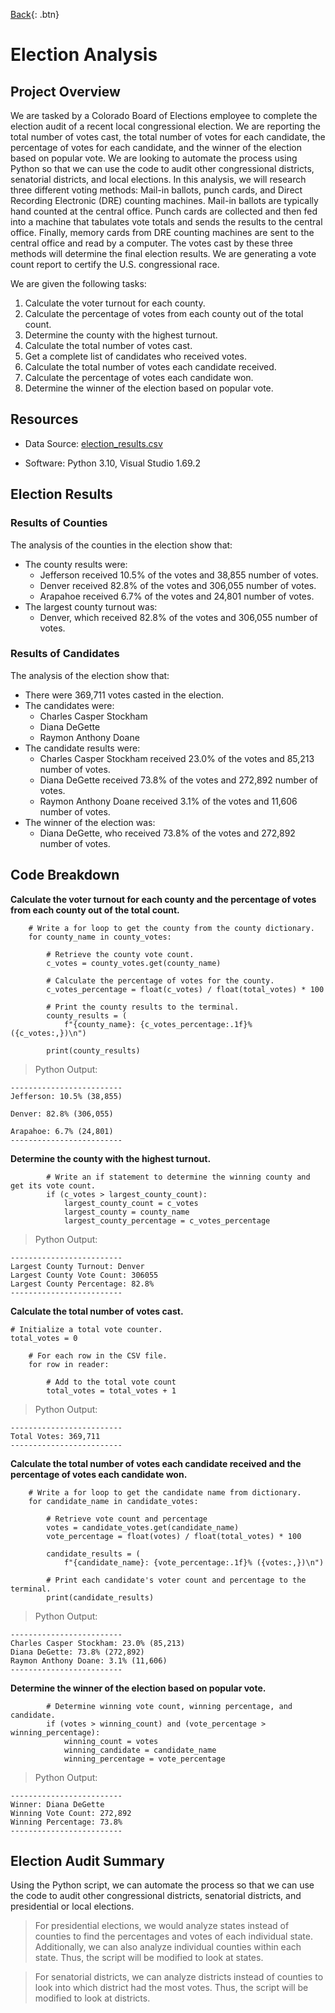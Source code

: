 [Back](https://dosanity.github.io/){: .btn}

# Election Analysis

## Project Overview
We are tasked by a Colorado Board of Elections employee to complete the election audit of a recent local congressional election. We are reporting the total number of votes cast, the total number of votes for each candidate, the percentage of votes for each candidate, and the winner of the election based on popular vote. We are looking to automate the process using Python so that we can use the code to audit other congressional districts, senatorial districts, and local elections. In this analysis, we will research three different voting methods: Mail-in ballots, punch cards, and Direct Recording Electronic (DRE) counting machines. Mail-in ballots are typically hand counted at the central office. Punch cards are collected and then fed into a machine that tabulates vote totals and sends the results to the central office. Finally, memory cards from DRE counting machines are sent to the central office and read by a computer. The votes cast by these three methods will determine the final election results. We are generating a vote count report to certify the U.S. congressional race.

We are given the following tasks:
1. Calculate the voter turnout for each county.
2. Calculate the percentage of votes from each county out of the total count.
3. Determine the county with the highest turnout.
4. Calculate the total number of votes cast.
5. Get a complete list of candidates who received votes.
6. Calculate the total number of votes each candidate received.
7. Calculate the percentage of votes each candidate won.
8. Determine the winner of the election based on popular vote.

## Resources

+ Data Source: [election_results.csv](https://github.com/dosanity/election-analysis/files/9227718/election_results.csv)

+ Software: Python 3.10, Visual Studio 1.69.2

## Election Results

### Results of Counties

The analysis of the counties in the election show that:

+ The county results were:
  + Jefferson received 10.5% of the votes and 38,855 number of votes.
  + Denver received 82.8% of the votes and 306,055 number of votes.
  + Arapahoe received 6.7% of the votes and 24,801 number of votes.
+ The largest county turnout was:
  + Denver, which received 82.8% of the votes and 306,055 number of votes.  
  
### Results of Candidates

The analysis of the election show that:

+ There were 369,711 votes casted in the election. 
+ The candidates were: 
  + Charles Casper Stockham
  + Diana DeGette
  + Raymon Anthony Doane
+ The candidate results were:
  + Charles Casper Stockham received 23.0% of the votes and 85,213 number of votes.
  + Diana DeGette received 73.8% of the votes and 272,892 number of votes.
  + Raymon Anthony Doane received 3.1% of the votes and 11,606 number of votes.  
+ The winner of the election was:
  + Diana DeGette, who received 73.8% of the votes and 272,892 number of votes.  
  

## Code Breakdown
**Calculate the voter turnout for each county and the percentage of votes from each county out of the total count.**
```
    # Write a for loop to get the county from the county dictionary.
    for county_name in county_votes:

        # Retrieve the county vote count.
        c_votes = county_votes.get(county_name)

        # Calculate the percentage of votes for the county.
        c_votes_percentage = float(c_votes) / float(total_votes) * 100

        # Print the county results to the terminal.
        county_results = (
            f"{county_name}: {c_votes_percentage:.1f}% ({c_votes:,})\n")

        print(county_results)
```

> Python Output:

```
-------------------------
Jefferson: 10.5% (38,855)

Denver: 82.8% (306,055)

Arapahoe: 6.7% (24,801)
-------------------------
```

**Determine the county with the highest turnout.**

```
        # Write an if statement to determine the winning county and get its vote count.
        if (c_votes > largest_county_count):
            largest_county_count = c_votes
            largest_county = county_name
            largest_county_percentage = c_votes_percentage
```

> Python Output:

```
-------------------------
Largest County Turnout: Denver
Largest County Vote Count: 306055      
Largest County Percentage: 82.8%       
-------------------------
```

**Calculate the total number of votes cast.**

```
# Initialize a total vote counter.
total_votes = 0

    # For each row in the CSV file.
    for row in reader:

        # Add to the total vote count
        total_votes = total_votes + 1
```

> Python Output:

```
-------------------------
Total Votes: 369,711
-------------------------
```

**Calculate the total number of votes each candidate received and the percentage of votes each candidate won.**

```
    # Write a for loop to get the candidate name from dictionary.
    for candidate_name in candidate_votes:

        # Retrieve vote count and percentage
        votes = candidate_votes.get(candidate_name)
        vote_percentage = float(votes) / float(total_votes) * 100
        
        candidate_results = (
            f"{candidate_name}: {vote_percentage:.1f}% ({votes:,})\n")

        # Print each candidate's voter count and percentage to the terminal.
        print(candidate_results)
```

> Python Output:

```
-------------------------
Charles Casper Stockham: 23.0% (85,213)
Diana DeGette: 73.8% (272,892)
Raymon Anthony Doane: 3.1% (11,606)
-------------------------
```

**Determine the winner of the election based on popular vote.**

```
        # Determine winning vote count, winning percentage, and candidate.
        if (votes > winning_count) and (vote_percentage > winning_percentage):
            winning_count = votes
            winning_candidate = candidate_name
            winning_percentage = vote_percentage
```

> Python Output:

```
-------------------------
Winner: Diana DeGette
Winning Vote Count: 272,892
Winning Percentage: 73.8%
-------------------------
```
 
## Election Audit Summary
Using the Python script, we can automate the process so that we can use the code to audit other congressional districts, senatorial districts, and presidential or local elections. 

> For presidential elections, we would analyze states instead of counties to find the percentages and votes of each individual state. Additionally, we can also analyze individual counties within each state. Thus, the script will be modified to look at states.

> For senatorial districts, we can analyze districts instead of counties to look into which district had the most votes. Thus, the script will be modified to look at districts.
